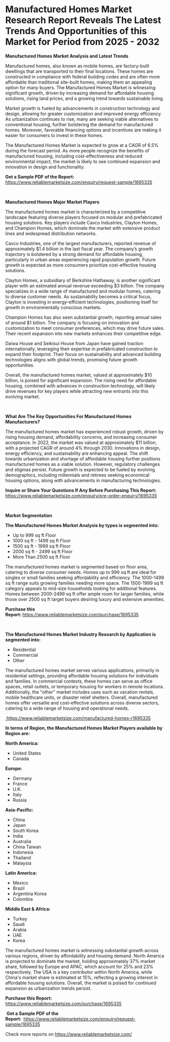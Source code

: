 <p><h1>Manufactured Homes Market Research Report Reveals The Latest Trends And Opportunities of this Market for Period from 2025 - 2032</h1></p><p><strong>Manufactured Homes Market Analysis and Latest Trends</strong></p>
<p><p>Manufactured homes, also known as mobile homes, are factory-built dwellings that are transported to their final locations. These homes are constructed in compliance with federal building codes and are often more affordable than traditional site-built homes, making them an appealing option for many buyers. The Manufactured Homes Market is witnessing significant growth, driven by increasing demand for affordable housing solutions, rising land prices, and a growing trend towards sustainable living.</p><p>Market growth is fueled by advancements in construction technology and design, allowing for greater customization and improved energy efficiency. As urbanization continues to rise, many are seeking viable alternatives to conventional housing, further bolstering the demand for manufactured homes. Moreover, favorable financing options and incentives are making it easier for consumers to invest in these homes.</p><p>The Manufactured Homes Market is expected to grow at a CAGR of 6.5% during the forecast period. As more people recognize the benefits of manufactured housing, including cost-effectiveness and reduced environmental impact, the market is likely to see continued expansion and innovation in design and functionality.</p></p>
<p><strong>Get a Sample PDF of the Report:&nbsp;</strong> <a href="https://www.reliablemarketsize.com/enquiry/request-sample/1695335?utm_campaign=2303&utm_medium=2&utm_source=Github&utm_content=ia&utm_term=18022025&utm_id=manufactured-homes">https://www.reliablemarketsize.com/enquiry/request-sample/1695335</a></p>
<p>&nbsp;</p>
<p><strong>Manufactured Homes Major Market Players</strong></p>
<p><p>The manufactured homes market is characterized by a competitive landscape featuring diverse players focused on modular and prefabricated housing solutions. Key players include Cavco Industries, Clayton Homes, and Champion Homes, which dominate the market with extensive product lines and widespread distribution networks.</p><p>Cavco Industries, one of the largest manufacturers, reported revenue of approximately $1.4 billion in the last fiscal year. The company’s growth trajectory is bolstered by a strong demand for affordable housing, particularly in urban areas experiencing rapid population growth. Future growth is expected as more consumers prioritize cost-effective housing solutions.</p><p>Clayton Homes, a subsidiary of Berkshire Hathaway, is another significant player with an estimated annual revenue exceeding $3 billion. The company specializes in a wide range of manufactured and modular homes, catering to diverse customer needs. As sustainability becomes a critical focus, Clayton is investing in energy-efficient technologies, positioning itself for growth in environmentally conscious markets.</p><p>Champion Homes has also seen substantial growth, reporting annual sales of around $1 billion. The company is focusing on innovation and customization to meet consumer preferences, which may drive future sales. Their recent expansion into new markets enhances their competitive edge.</p><p>Daiwa House and Seikisui House from Japan have gained traction internationally, leveraging their expertise in prefabricated construction to expand their footprint. Their focus on sustainability and advanced building technologies aligns with global trends, promising future growth opportunities.</p><p>Overall, the manufactured homes market, valued at approximately $10 billion, is poised for significant expansion. The rising need for affordable housing, combined with advances in construction technology, will likely drive revenues for key players while attracting new entrants into this evolving market.</p></p>
<p>&nbsp;</p>
<p><strong>What Are The Key Opportunities For Manufactured Homes Manufacturers?</strong></p>
<p><p>The manufactured homes market has experienced robust growth, driven by rising housing demand, affordability concerns, and increasing consumer acceptance. In 2022, the market was valued at approximately $11 billion, with a projected CAGR of around 4% through 2030. Innovations in design, energy efficiency, and sustainability are enhancing appeal. The shift towards urbanization and shortage of affordable housing further positions manufactured homes as a viable solution. However, regulatory challenges and stigmas persist. Future growth is expected to be fueled by evolving demographics, including millennials and retirees seeking economical housing options, along with advancements in manufacturing technologies.</p></p>
<p><strong>Inquire or Share Your Questions If Any Before Purchasing This Report:</strong> <a href="https://www.reliablemarketsize.com/enquiry/pre-order-enquiry/1695335?utm_campaign=2303&utm_medium=2&utm_source=Github&utm_content=ia&utm_term=18022025&utm_id=manufactured-homes">https://www.reliablemarketsize.com/enquiry/pre-order-enquiry/1695335</a></p>
<p>&nbsp;</p>
<p><strong>Market Segmentation</strong></p>
<p><strong>The Manufactured Homes Market Analysis by types is segmented into:</strong></p>
<p><ul><li>Up to 999 sq ft Floor</li><li>1000 sq ft - 1499 sq ft Floor</li><li>1500 sq ft - 1999 sq ft Floor</li><li>2000 sq ft - 2499 sq ft Floor</li><li>More Than 2500 sq ft Floor</li></ul></p>
<p><p>The manufactured homes market is segmented based on floor area, catering to diverse consumer needs. Homes up to 999 sq ft are ideal for singles or small families seeking affordability and efficiency. The 1000-1499 sq ft range suits growing families needing more space. The 1500-1999 sq ft category appeals to mid-size households looking for additional features. Homes between 2000-2499 sq ft offer ample room for larger families, while those over 2500 sq ft target buyers desiring luxury and extensive amenities.</p></p>
<p><strong>Purchase this Report:&nbsp;</strong><a href="https://www.reliablemarketsize.com/purchase/1695335?utm_campaign=2303&utm_medium=2&utm_source=Github&utm_content=ia&utm_term=18022025&utm_id=manufactured-homes">https://www.reliablemarketsize.com/purchase/1695335</a></p>
<p>&nbsp;</p>
<p><strong>The Manufactured Homes Market Industry Research by Application is segmented into:</strong></p>
<p><ul><li>Residential</li><li>Commercial</li><li>Other</li></ul></p>
<p><p>The manufactured homes market serves various applications, primarily in residential settings, providing affordable housing solutions for individuals and families. In commercial contexts, these homes can serve as office spaces, retail outlets, or temporary housing for workers in remote locations. Additionally, the "other" market includes uses such as vacation rentals, mobile healthcare units, or disaster relief shelters. Overall, manufactured homes offer versatile and cost-effective solutions across diverse sectors, catering to a wide range of housing and operational needs.</p></p>
<p><a href="https://www.reliablemarketsize.com/manufactured-homes-r1695335?utm_campaign=2303&utm_medium=2&utm_source=Github&utm_content=ia&utm_term=18022025&utm_id=manufactured-homes">&nbsp;https://www.reliablemarketsize.com/manufactured-homes-r1695335</a></p>
<p><strong>In terms of Region, the Manufactured Homes Market Players available by Region are:</strong></p>
<p>
    <p> <strong> North America: </strong>
        <ul>
            <li>United States</li>
            <li>Canada</li>
        </ul>
        </p> 
    <p> <strong> Europe: </strong>
        <ul>
            <li>Germany</li>
            <li>France</li>
            <li>U.K.</li>
            <li>Italy</li>
            <li>Russia</li>
        </ul>
        </p> 
    <p> <strong> Asia-Pacific: </strong>
        <ul>
            <li>China</li>
            <li>Japan</li>
            <li>South Korea</li>
            <li>India</li>
            <li>Australia</li>
            <li>China Taiwan</li>
            <li>Indonesia</li>
            <li>Thailand</li>
            <li>Malaysia</li>
        </ul>
        </p> 
    <p> <strong> Latin America: </strong>
        <ul>
            <li>Mexico</li>
            <li>Brazil</li>
            <li>Argentina Korea</li>
            <li>Colombia</li>
        </ul>
        </p> 
    <p> <strong> Middle East & Africa: </strong>
        <ul>
            <li>Turkey</li>
            <li>Saudi</li>
            <li>Arabia</li>
            <li>UAE</li>
            <li>Korea</li>
        </ul>
    </p>
    </p>
<p><p>The manufactured homes market is witnessing substantial growth across various regions, driven by affordability and housing demand. North America is projected to dominate the market, holding approximately 37% market share, followed by Europe and APAC, which account for 25% and 23% respectively. The USA is a key contributor within North America, while China's market share is estimated at 15%, reflecting a growing interest in affordable housing solutions. Overall, the market is poised for continued expansion as urbanization trends persist.</p></p>
<p><strong>Purchase this Report: </strong><a href="https://www.reliablemarketsize.com/purchase/1695335?utm_campaign=2303&utm_medium=2&utm_source=Github&utm_content=ia&utm_term=18022025&utm_id=manufactured-homes">https://www.reliablemarketsize.com/purchase/1695335</a></p>
<p>&nbsp;<strong>Get a Sample PDF of the Report:&nbsp;&nbsp;</strong><a href="https://www.reliablemarketsize.com/enquiry/request-sample/1695335?utm_campaign=2303&utm_medium=2&utm_source=Github&utm_content=ia&utm_term=18022025&utm_id=manufactured-homes">https://www.reliablemarketsize.com/enquiry/request-sample/1695335</a></p>
<p><strong></strong></p>
<p>Check more reports on <a href="https://www.reliablemarketsize.com/?utm_campaign=2303&utm_medium=2&utm_source=Github&utm_content=ia&utm_term=18022025&utm_id=manufactured-homes">https://www.reliablemarketsize.com/</a></p>